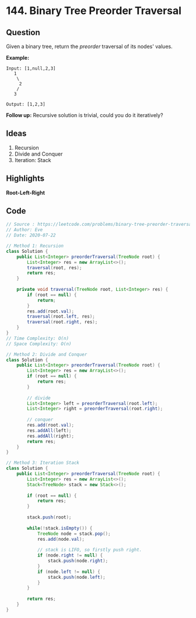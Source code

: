 # 144. Binary Tree Preorder Traversal

## Question

Given a binary tree, return the *preorder* traversal of its nodes' values.

**Example:**

```
Input: [1,null,2,3]
   1
    \
     2
    /
   3

Output: [1,2,3]
```

**Follow up:** Recursive solution is trivial, could you do it iteratively?

## Ideas

1. Recursion
2. Divide and Conquer
3. Iteration: Stack

## Highlights

**Root-Left-Right**

## Code

```java
// Source : https://leetcode.com/problems/binary-tree-preorder-traversal/
// Author: Eve
// Date: 2020-07-22

// Method 1: Recursion
class Solution {
    public List<Integer> preorderTraversal(TreeNode root) {
        List<Integer> res = new ArrayList<>();
        traversal(root, res);
        return res;
    }
    
    private void traversal(TreeNode root, List<Integer> res) {
        if (root == null) {
            return;
        }
        res.add(root.val);
        traversal(root.left, res);
        traversal(root.right, res);
    }
}
// Time Complexity: O(n)
// Space Complexity: O(n)

// Method 2: Divide and Conquer
class Solution {
    public List<Integer> preorderTraversal(TreeNode root) {
        List<Integer> res = new ArrayList<>();
        if (root == null) {
            return res;
        }
        
        // divide
        List<Integer> left = preorderTraversal(root.left);
        List<Integer> right = preorderTraversal(root.right);
        
        // conquer
        res.add(root.val);
        res.addAll(left);
        res.addAll(right);
        return res;
    }
}

// Method 3: Iteration Stack
class Solution {
    public List<Integer> preorderTraversal(TreeNode root) {
        List<Integer> res = new ArrayList<>();
        Stack<TreeNode> stack = new Stack<>();
        
        if (root == null) {
            return res;
        }
        
        stack.push(root);
        
        while(!stack.isEmpty()) {
            TreeNode node = stack.pop();
            res.add(node.val);
            
            // stack is LIFO, so firstly push right.
            if (node.right != null) {
                stack.push(node.right);
            }
            if (node.left != null) {
                stack.push(node.left);
            }
        }
        
        return res;   
    }
}
```

